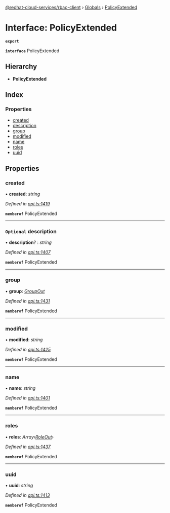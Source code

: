 [@redhat-cloud-services/rbac-client](../README.md) › [Globals](../globals.md) › [PolicyExtended](policyextended.md)

# Interface: PolicyExtended

**`export`** 

**`interface`** PolicyExtended

## Hierarchy

* **PolicyExtended**

## Index

### Properties

* [created](policyextended.md#created)
* [description](policyextended.md#optional-description)
* [group](policyextended.md#group)
* [modified](policyextended.md#modified)
* [name](policyextended.md#name)
* [roles](policyextended.md#roles)
* [uuid](policyextended.md#uuid)

## Properties

###  created

• **created**: *string*

*Defined in [api.ts:1419](https://github.com/RedHatInsights/javascript-clients/blob/master/packages/rbac/api.ts#L1419)*

**`memberof`** PolicyExtended

___

### `Optional` description

• **description**? : *string*

*Defined in [api.ts:1407](https://github.com/RedHatInsights/javascript-clients/blob/master/packages/rbac/api.ts#L1407)*

**`memberof`** PolicyExtended

___

###  group

• **group**: *[GroupOut](groupout.md)*

*Defined in [api.ts:1431](https://github.com/RedHatInsights/javascript-clients/blob/master/packages/rbac/api.ts#L1431)*

**`memberof`** PolicyExtended

___

###  modified

• **modified**: *string*

*Defined in [api.ts:1425](https://github.com/RedHatInsights/javascript-clients/blob/master/packages/rbac/api.ts#L1425)*

**`memberof`** PolicyExtended

___

###  name

• **name**: *string*

*Defined in [api.ts:1401](https://github.com/RedHatInsights/javascript-clients/blob/master/packages/rbac/api.ts#L1401)*

**`memberof`** PolicyExtended

___

###  roles

• **roles**: *Array‹[RoleOut](roleout.md)›*

*Defined in [api.ts:1437](https://github.com/RedHatInsights/javascript-clients/blob/master/packages/rbac/api.ts#L1437)*

**`memberof`** PolicyExtended

___

###  uuid

• **uuid**: *string*

*Defined in [api.ts:1413](https://github.com/RedHatInsights/javascript-clients/blob/master/packages/rbac/api.ts#L1413)*

**`memberof`** PolicyExtended
